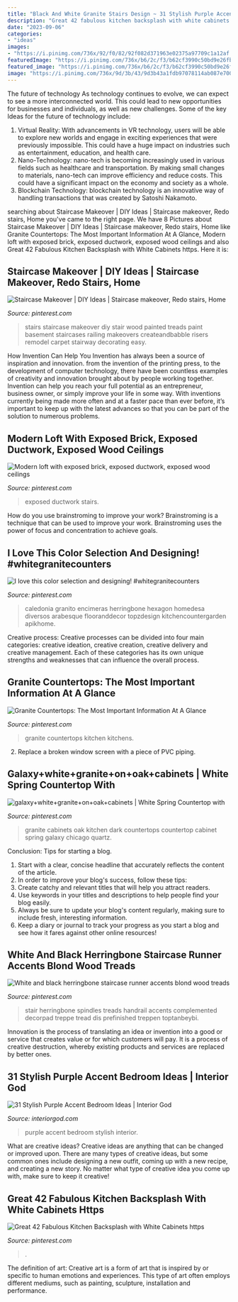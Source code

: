 ```yaml
---
title: "Black And White Granite Stairs Design ~ 31 Stylish Purple Accent Bedroom Ideas"
description: "Great 42 fabulous kitchen backsplash with white cabinets https"
date: "2023-09-06"
categories:
- "ideas"
images:
- "https://i.pinimg.com/736x/92/f0/82/92f082d371963e02375a97709c1a12af.jpg"
featuredImage: "https://i.pinimg.com/736x/b6/2c/f3/b62cf3990c50bd9e26fbc9b1b5e7c89b.jpg"
featured_image: "https://i.pinimg.com/736x/b6/2c/f3/b62cf3990c50bd9e26fbc9b1b5e7c89b.jpg"
image: "https://i.pinimg.com/736x/9d/3b/43/9d3b43a1fdb97078114ab087e700fc01.jpg"
---
```



The future of technology
As technology continues to evolve, we can expect to see a more interconnected world. This could lead to new opportunities for businesses and individuals, as well as new challenges. Some of the key Ideas for the future of technology include: 
1. Virtual Reality: With advancements in VR technology, users will be able to explore new worlds and engage in exciting experiences that were previously impossible. This could have a huge impact on industries such as entertainment, education, and health care.
2. Nano-Technology: nano-tech is becoming increasingly used in various fields such as healthcare and transportation. By making small changes to materials, nano-tech can improve efficiency and reduce costs. This could have a significant impact on the economy and society as a whole. 
3. Blockchain Technology: blockchain technology is an innovative way of handling transactions that was created by Satoshi Nakamoto.

	

		
searching about Staircase Makeover | DIY Ideas | Staircase makeover, Redo stairs, Home you've came to the right page. We have 8 Pictures about Staircase Makeover | DIY Ideas | Staircase makeover, Redo stairs, Home like Granite Countertops: The Most Important Information At A Glance, Modern loft with exposed brick, exposed ductwork, exposed wood ceilings and also Great 42 Fabulous Kitchen Backsplash with White Cabinets https. Here it is:
		
    
## Staircase Makeover | DIY Ideas | Staircase Makeover, Redo Stairs, Home

<img loading=lazy src="https://i.pinimg.com/736x/3c/bf/48/3cbf48ada161d658a24ad5b31ba0a82c--decorating-stairs-basement-bathroom-ideas.jpg?b=t" onerror="this.onerror=null;this.src='https://tse2.mm.bing.net/th?id=OIP.frlFcVrU5wJMcAahkC7B6AHaM8&amp;pid=15.1';" alt="Staircase Makeover | DIY Ideas | Staircase makeover, Redo stairs, Home">

_Source: pinterest.com_

>stairs staircase makeover diy stair wood painted treads paint basement staircases railing makeovers createandbabble risers remodel carpet stairway decorating easy. 

	

How Invention Can Help You
Invention has always been a source of inspiration and innovation. from the invention of the printing press, to the development of computer technology, there have been countless examples of creativity and innovation brought about by people working together. Invention can help you reach your full potential as an entrepreneur, business owner, or simply improve your life in some way. With inventions currently being made more often and at a faster pace than ever before, it’s important to keep up with the latest advances so that you can be part of the solution to numerous problems.

    
## Modern Loft With Exposed Brick, Exposed Ductwork, Exposed Wood Ceilings

<img loading=lazy src="https://i.pinimg.com/736x/b6/2c/f3/b62cf3990c50bd9e26fbc9b1b5e7c89b.jpg" onerror="this.onerror=null;this.src='https://tse3.mm.bing.net/th?id=OIP.8FrUezTIarBi2Pj9zE24wgHaE8&amp;pid=15.1';" alt="Modern loft with exposed brick, exposed ductwork, exposed wood ceilings">

_Source: pinterest.com_

>exposed ductwork stairs. 

	

How do you use brainstroming to improve your work?
Brainstroming is a technique that can be used to improve your work. Brainstroming uses the power of focus and concentration to achieve goals.

    
## I Love This Color Selection And Designing! #whitegranitecounters

<img loading=lazy src="https://i.pinimg.com/736x/9d/3b/43/9d3b43a1fdb97078114ab087e700fc01.jpg" onerror="this.onerror=null;this.src='https://tse1.mm.bing.net/th?id=OIP.t095kIrHRoBjVOxvsS-bHQHaJ4&amp;pid=15.1';" alt="I love this color selection and designing! #whitegranitecounters">

_Source: pinterest.com_

>caledonia granito encimeras herringbone hexagon homedesa diversos arabesque flooranddecor topzdesign kitchencountergarden apikhome. 

	

Creative process:
Creative processes can be divided into four main categories: creative ideation, creative creation, creative delivery and creative management. Each of these categories has its own unique strengths and weaknesses that can influence the overall process.

    
## Granite Countertops: The Most Important Information At A Glance

<img loading=lazy src="https://i.pinimg.com/736x/0d/d3/8e/0dd38ef17ee6aaea5ebd5fd2e470a5c6--kitchen-granite-countertops-kitchen-backsplash.jpg" onerror="this.onerror=null;this.src='https://tse1.mm.bing.net/th?id=OIP.wfcA4RaCKLVBrmoZoq1fFgHaJ3&amp;pid=15.1';" alt="Granite Countertops: The Most Important Information At A Glance">

_Source: pinterest.com_

>granite countertops kitchen kitchens. 

	

2. Replace a broken window screen with a piece of PVC piping.

    
## Galaxy+white+granite+on+oak+cabinets | White Spring Countertop With

<img loading=lazy src="https://i.pinimg.com/736x/69/76/41/69764161063571392646b954e72c98f0--dark-oak-cabinets-white-granite.jpg" onerror="this.onerror=null;this.src='https://tse3.mm.bing.net/th?id=OIP.aS7JvPVHIjfNnsNN2yDP3gAAAA&amp;pid=15.1';" alt="galaxy+white+granite+on+oak+cabinets | White Spring Countertop with">

_Source: pinterest.com_

>granite cabinets oak kitchen dark countertops countertop cabinet spring galaxy chicago quartz. 

	

Conclusion: Tips for starting a blog.
1. Start with a clear, concise headline that accurately reflects the content of the article.
2. In order to improve your blog's success, follow these tips: 
3. Create catchy and relevant titles that will help you attract readers. 
4. Use keywords in your titles and descriptions to help people find your blog easily. 
5. Always be sure to update your blog's content regularly, making sure to include fresh, interesting information. 
6. Keep a diary or journal to track your progress as you start a blog and see how it fares against other online resources!

    
## White And Black Herringbone Staircase Runner Accents Blond Wood Treads

<img loading=lazy src="https://i.pinimg.com/736x/92/f0/82/92f082d371963e02375a97709c1a12af.jpg" onerror="this.onerror=null;this.src='https://tse2.mm.bing.net/th?id=OIP.Sah9LWej6bhgzDqvqyCcywHaLH&amp;pid=15.1';" alt="White and black herringbone staircase runner accents blond wood treads">

_Source: pinterest.com_

>stair herringbone spindles treads handrail accents complemented decorpad treppe tread dis prefinished treppen toptanbeybi. 

	

Innovation is the process of translating an idea or invention into a good or service that creates value or for which customers will pay. It is a process of creative destruction, whereby existing products and services are replaced by better ones.

    
## 31 Stylish Purple Accent Bedroom Ideas | Interior God

<img loading=lazy src="http://interiorgod.com/wp-content/uploads/2016/06/Purple-Accent-Wall.jpg" onerror="this.onerror=null;this.src='https://tse2.mm.bing.net/th?id=OIP.9Y03lPl_00smFK7dEkPKHQHaJ4&amp;pid=15.1';" alt="31 Stylish Purple Accent Bedroom Ideas | Interior God">

_Source: interiorgod.com_

>purple accent bedroom stylish interior. 

	

What are creative ideas?
Creative ideas are anything that can be changed or improved upon. There are many types of creative ideas, but some common ones include designing a new outfit, coming up with a new recipe, and creating a new story. No matter what type of creative idea you come up with, make sure to keep it creative!

    
## Great 42 Fabulous Kitchen Backsplash With White Cabinets Https

<img loading=lazy src="https://i.pinimg.com/736x/d3/af/b6/d3afb6c67adc34984ed6bd3cd154dc43.jpg" onerror="this.onerror=null;this.src='https://tse2.mm.bing.net/th?id=OIP.coLsAc--pK4KujPynW-NKQHaJ4&amp;pid=15.1';" alt="Great 42 Fabulous Kitchen Backsplash with White Cabinets https">

_Source: pinterest.com_

>. 

	

The definition of art:
Creative art is a form of art that is inspired by or specific to human emotions and experiences. This type of art often employs different mediums, such as painting, sculpture, installation and performance.

